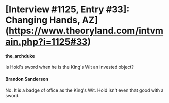 # [Interview #1125, Entry #33]: Changing Hands, AZ](https://www.theoryland.com/intvmain.php?i=1125#33)

#### the\_archduke

Is Hoid's sword when he is the King's Wit an invested object?

#### Brandon Sanderson

No. It is a badge of office as the King's Wit. Hoid isn't even that good with a sword.

